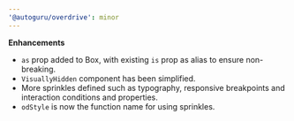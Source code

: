 ```yaml
---
'@autoguru/overdrive': minor
---
```


**Enhancements**

- `as` prop added to Box, with existing `is` prop as alias to ensure
  non-breaking.
- `VisuallyHidden` component has been simplified.
- More sprinkles defined such as typography, responsive breakpoints and
  interaction conditions and properties.
- `odStyle` is now the function name for using sprinkles.
